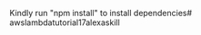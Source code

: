 Kindly run "npm install" to install dependencies#   a w s l a m b d a t u t o r i a l 1 7 a l e x a s k i l l  
 